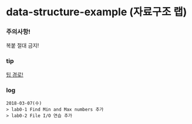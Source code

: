 # data-structure-example (자료구조 랩)
### 주의사항!
복붙 절대 금지!
### tip
[팁 경로!](https://github.com/zaeval/data-structure-example/tree/master/help%20guide)

### log
```
2018-03-07(수)
> lab0-1 Find Min and Max numbers 추가
> lab0-2 File I/O 연습 추가
```
